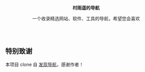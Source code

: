 
<p align="center">
  <a href="https://cunyu1943.site/nav">
<!--     <img src="src/assets/logo.png" width="130" /> -->
  </a>
  <br />
  <b>村雨遥的导航</b>
  <p align="center">一个收录精选网站、软件、工具的导航，希望您会喜欢</p>
</p>

<br />
<br />


## 特别致谢

本项目 clone 自 [发现导航](https://github.com/xjh22222228/nav)，感谢作者！
